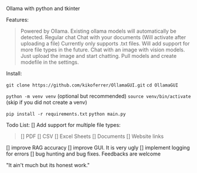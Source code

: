 Ollama with python and tkinter

Features:

> Powered by Ollama. Existing ollama models will automatically be detected.
> Regular chat
> Chat with your documents (Will activate after uploading a file)
> Currently only supports .txt files. Will add support for more file types in the future.
> Chat with an image with vision models. Just upload the image and start chatting.
> Pull models and create modefile in the settings.

Install:

`git clone https://github.com/kikoferrer/OllamaGUI.git`
`cd OllamaGUI`

`python -m venv venv` (optional but recommended)
`source venv/bin/activate` (skip if you did not create a venv)

`pip install -r requirements.txt`
`python main.py`

Todo List:
[] Add support for multiple file types:

> [] PDF
> [] CSV
> [] Excel Sheets
> [] Documents
> [] Website links

[] improve RAG accuracy
[] improve GUI. It is very ugly
[] implement logging for errors
[] bug hunting and bug fixes. Feedbacks are welcome

"It ain't much but its honest work."
